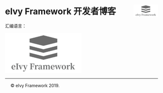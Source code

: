 # <div style="height:40px"><div style="float:left">eIvy Framework 开发者博客</div> <div style="float:right"><img width="80" height="40" src="../../Logo.png"></img></div></div>

汇编语言：

<img src="../Photo/Logo.png"/>

---
&emsp; &copy; eIvy Framework 2019.




